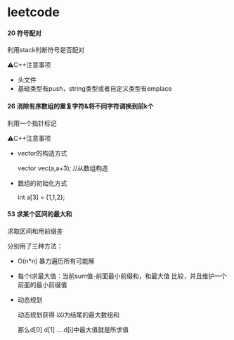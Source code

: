# leetcode
#### 20 符号配对

利用stack判断符号是否配对

⚠️C++注意事项

* 头文件<stack>
* 基础类型有push，string类型或者自定义类型有emplace

#### 26 消除有序数组的重复字符&将不同字符调换到前k个

利用一个指针标记

⚠️C++注意事项

* vector的构造方式

  vector<int> vec(a,a+3); //从数组构造

* 数组的初始化方式

  int a[3] = {1,1,2};

#### 53 求某个区间的最大和

求取区间和用前缀差

分别用了三种方法：

* O(n*n) 暴力遍历所有可能解

* 每个i求最大值：当前sum值-前面最小前缀和，和最大值 比较，并且维护一个前面的最小前缀值

* 动态规划

  动态规划获得 以i为结尾的最大数组和

  那么d[0] d[1] ....d[i]中最大值就是所求值